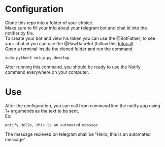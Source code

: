 # Configuration
Clone this repo into a folder of your choice.  
Make sure to fill your info about your telegram bot and chat id into the notifier.py file.  
To create your bot and view his token you can use the @BotFather; to see your chat id you can use the @RawDataBot (follow this <a href="https://www.youtube.com/watch?v=UPC5Ck1oU6k">tutorial</a>).  
Open a terminal inside the cloned folder and run the command  
```shell
sudo python3 setup.py develop
```
After running this command, you should be ready to use the Notify command everywhere on your computer.

# Use
After the configuration, you can call from command line the notify app using 1+ argumends as the text to be sent.  
Es:
```shell
notify Hello, this is an automated message
```
The message recieved on telegram shall be "Hello, this is an automated message"
